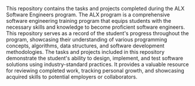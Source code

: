 This repository contains the tasks and projects completed during the ALX Software Engineers program. The ALX program is a comprehensive software engineering training program that equips students with the necessary skills and knowledge to become proficient software engineers. This repository serves as a record of the student's progress throughout the program, showcasing their understanding of various programming concepts, algorithms, data structures, and software development methodologies. The tasks and projects included in this repository demonstrate the student's ability to design, implement, and test software solutions using industry-standard practices. It provides a valuable resource for reviewing completed work, tracking personal growth, and showcasing acquired skills to potential employers or collaborators.
